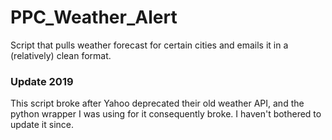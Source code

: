 # PPC_Weather_Alert
Script that pulls weather forecast for certain cities and emails it in a (relatively) clean format. 
### Update 2019
This script broke after Yahoo deprecated their old weather API, and the python wrapper I was using for it consequently broke. I haven't bothered to update it since. 
